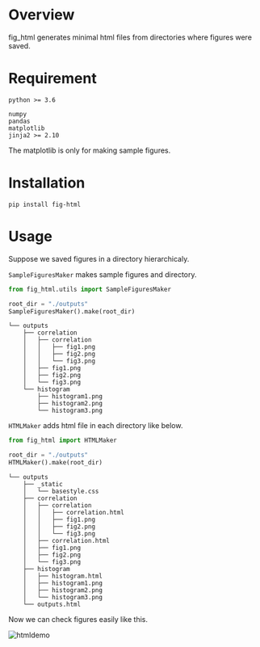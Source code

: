 # Overview
fig_html generates minimal html files from directories where figures were saved.

# Requirement

```
python >= 3.6
```

```
numpy
pandas
matplotlib
jinja2 >= 2.10
```
The matplotlib is only for making sample figures.

# Installation

```
pip install fig-html
```

# Usage
Suppose we saved figures in a directory hierarchicaly.

`SampleFiguresMaker` makes sample figures and directory.

```python
from fig_html.utils import SampleFiguresMaker

root_dir = "./outputs"
SampleFiguresMaker().make(root_dir)
```

```
└── outputs
    ├── correlation
    │   ├── correlation
    │   │   ├── fig1.png
    │   │   ├── fig2.png
    │   │   └── fig3.png
    │   ├── fig1.png
    │   ├── fig2.png
    │   └── fig3.png
    └── histogram
        ├── histogram1.png
        ├── histogram2.png
        └── histogram3.png
```

`HTMLMaker` adds html file in each directory like below.

```python
from fig_html import HTMLMaker

root_dir = "./outputs"
HTMLMaker().make(root_dir)
```

```
└── outputs
    ├── _static
    │   └── basestyle.css
    ├── correlation
    │   ├── correlation
    │   │   ├── correlation.html
    │   │   ├── fig1.png
    │   │   ├── fig2.png
    │   │   └── fig3.png
    │   ├── correlation.html
    │   ├── fig1.png
    │   ├── fig2.png
    │   └── fig3.png
    ├── histogram
    │   ├── histogram.html
    │   ├── histogram1.png
    │   ├── histogram2.png
    │   └── histogram3.png
    └── outputs.html
```

Now we can check figures easily like this.

![htmldemo](https://raw.github.com/wiki/kazetof/fig_html/img/fig_html_sample.gif)


